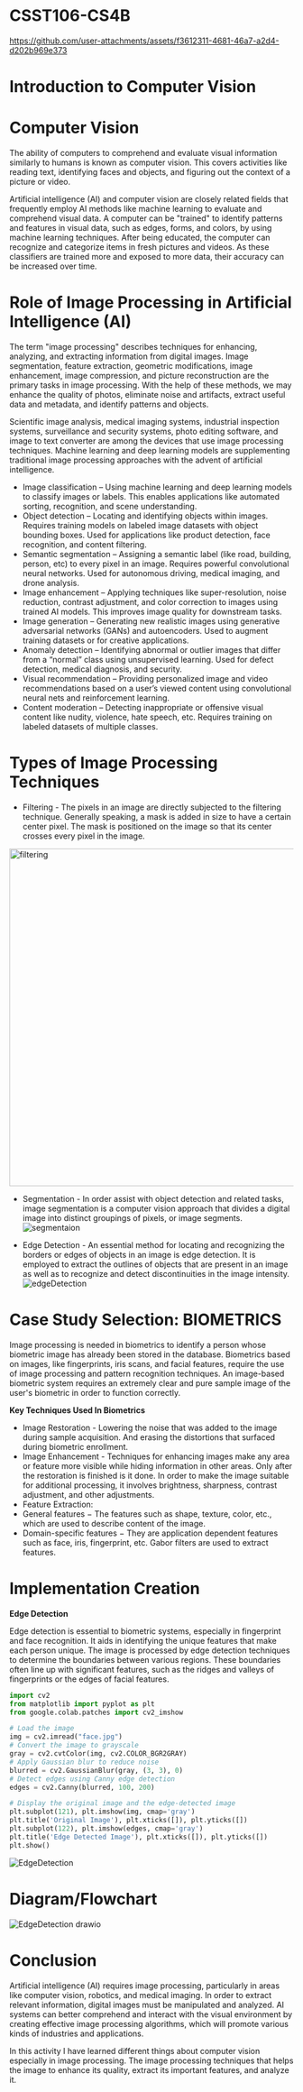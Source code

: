 # CSST106-CS4B

https://github.com/user-attachments/assets/f3612311-4681-46a7-a2d4-d202b969e373

# **Introduction to Computer Vision**

# **Computer Vision**

The ability of computers to comprehend and evaluate visual information similarly to humans is known as computer vision. This covers activities like reading text, identifying faces and objects, and figuring out the context of a picture or video. 

Artificial intelligence (AI) and computer vision are closely related fields that frequently employ AI methods like machine learning to evaluate and comprehend visual data. A computer can be "trained" to identify patterns and features in visual data, such as edges, forms, and colors, by using machine learning techniques. After being educated, the computer can recognize and categorize items in fresh pictures and videos. As these classifiers are trained more and exposed to more data, their accuracy can be increased over time.

# **Role of Image Processing in Artificial Intelligence (AI)**

The term "image processing" describes techniques for enhancing, analyzing, and extracting information from digital images. Image segmentation, feature extraction, geometric modifications, image enhancement, image compression, and picture reconstruction are the primary tasks in image processing. With the help of these methods, we may enhance the quality of photos, eliminate noise and artifacts, extract useful data and metadata, and identify patterns and objects. 

Scientific image analysis, medical imaging systems, industrial inspection systems, surveillance and security systems, photo editing software, and image to text converter are among the devices that use image processing techniques. Machine learning and deep learning models are supplementing traditional image processing approaches with the advent of artificial intelligence.

*   Image classification – Using machine learning and deep learning models to classify images or labels. This enables applications like automated sorting, recognition, and scene understanding.
*   Object detection – Locating and identifying objects within images. Requires training models on labeled image datasets with object bounding boxes. Used for applications like product detection, face recognition, and content filtering.
*   Semantic segmentation – Assigning a semantic label (like road, building, person, etc) to every pixel in an image. Requires powerful convolutional neural networks. Used for autonomous driving, medical imaging, and drone analysis.
*   Image enhancement – Applying techniques like super-resolution, noise reduction, contrast adjustment, and color correction to images using trained AI models. This improves image quality for downstream tasks.
*   Image generation – Generating new realistic images using generative adversarial networks (GANs) and autoencoders. Used to augment training datasets or for creative applications.
*   Anomaly detection – Identifying abnormal or outlier images that differ from a “normal” class using unsupervised learning. Used for defect detection, medical diagnosis, and security.
*   Visual recommendation – Providing personalized image and video recommendations based on a user’s viewed content using convolutional neural nets and reinforcement learning.
*   Content moderation – Detecting inappropriate or offensive visual content like nudity, violence, hate speech, etc. Requires training on labeled datasets of multiple classes.

# **Types of Image Processing Techniques**

*   Filtering - The pixels in an image are directly subjected to the filtering technique. Generally speaking, a mask is added in size to have a certain center pixel. The mask is positioned on the image so that its center crosses every pixel in the image.
<img width="599" alt="filtering" src="https://github.com/user-attachments/assets/b7e024cd-cbb9-45c0-b1ef-bc39ffe7528a">


*   Segmentation - In order assist with object detection and related tasks, image segmentation is a computer vision approach that divides a digital image into distinct groupings of pixels, or image segments.
![segmentaion](https://github.com/user-attachments/assets/62ad5dd0-481e-492b-ad52-3f3aede9b8c2)


*   Edge Detection - An essential method for locating and recognizing the borders or edges of objects in an image is edge detection. It is employed to extract the outlines of objects that are present in an image as well as to recognize and detect discontinuities in the image intensity.
![edgeDetection](https://github.com/user-attachments/assets/5f70c118-86c1-4e58-9eca-fb8a66098786)


# **Case Study Selection: BIOMETRICS**
Image processing is needed in biometrics to identify a person whose biometric image has already been stored in the database. Biometrics based on images, like fingerprints, iris scans, and facial features, require the use of image processing and pattern recognition techniques. An image-based biometric system requires an extremely clear and pure sample image of the user's biometric in order to function correctly. 

**Key Techniques Used In Biometrics**


*   Image Restoration - Lowering the noise that was added to the image during sample acquisition. And erasing the distortions that surfaced during biometric enrollment. 
*   Image Enhancement - Techniques for enhancing images make any area or feature more visible while hiding information in other areas. Only after the restoration is finished is it done. In order to make the image suitable for additional processing, it involves brightness, sharpness, contrast adjustment, and other adjustments. 
*   Feature Extraction:
  *   General features − The features such as shape, texture, color, etc., which are used to describe content of the image.
  *   Domain-specific features − They are application dependent features such as face, iris, fingerprint, etc. Gabor filters are used to extract features.

# **Implementation Creation**

**Edge Detection**

Edge detection is essential to biometric systems, especially in fingerprint and face recognition. It aids in identifying the unique features that make each person unique. The image is processed by edge detection techniques to determine the boundaries between various regions. These boundaries often line up with significant features, such as the ridges and valleys of fingerprints or the edges of facial features. 

```py
import cv2
from matplotlib import pyplot as plt
from google.colab.patches import cv2_imshow

# Load the image
img = cv2.imread("face.jpg")
# Convert the image to grayscale
gray = cv2.cvtColor(img, cv2.COLOR_BGR2GRAY)
# Apply Gaussian blur to reduce noise
blurred = cv2.GaussianBlur(gray, (3, 3), 0)
# Detect edges using Canny edge detection
edges = cv2.Canny(blurred, 100, 200)

# Display the original image and the edge-detected image
plt.subplot(121), plt.imshow(img, cmap='gray')
plt.title('Original Image'), plt.xticks([]), plt.yticks([])
plt.subplot(122), plt.imshow(edges, cmap='gray')
plt.title('Edge Detected Image'), plt.xticks([]), plt.yticks([])
plt.show()
```
![EdgeDetection](https://github.com/user-attachments/assets/c6176f35-c5b9-4d79-bf81-228dde635898)


# **Diagram/Flowchart**
![EdgeDetection drawio](https://github.com/user-attachments/assets/4d454219-932b-412e-b132-5b8466c52a6d)

# **Conclusion**

Artificial intelligence (AI) requires image processing, particularly in areas like computer vision, robotics, and medical imaging. In order to extract relevant information, digital images must be manipulated and analyzed. AI systems can better comprehend and interact with the visual environment by creating effective image processing algorithms, which will promote various kinds of industries and applications.

In this activity I have learned different things about computer vision especially in image processing. The image processing techniques that helps the image to enhance its quality, extract its important features, and analyze it. 
